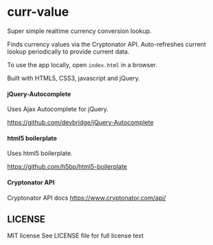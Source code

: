 # curr-value
Super simple realtime currency conversion lookup.

Finds currency values via the Cryptonator API.
Auto-refreshes current lookup periodically
to provide current data.

To use the app locally, open `index.html` in a browser.

Built with HTML5, CSS3, javascript and jQuery.

#### jQuery-Autocomplete

Uses Ajax Autocomplete for jQuery.

https://github.com/devbridge/jQuery-Autocomplete

#### html5 boilerplate

Uses html5 boilerplate.

https://github.com/h5bp/html5-boilerplate

#### Cryptonator API

Cryptonator API docs
https://www.cryptonator.com/api/

## LICENSE

MIT license
See LICENSE file for full license text